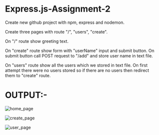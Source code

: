 # Express.js-Assignment-2

Create new github project with npm, express and nodemon.

Create three pages with route "/", "users", "create".

On "/" route show greeting text.

On "create" route show form with "userName" input and submit button. On submit button call POST request to "/add" and store user name in text file.

On "users" route show all the users which we stored in text file. On first attempt there were no users stored so if there are no users then redirect them to "create" route.


# OUTPUT:-

![home_page](https://user-images.githubusercontent.com/99710364/220830973-e4336fc2-f821-4785-8bd0-ed4dfea5b6d0.png)


![create_page](https://user-images.githubusercontent.com/99710364/220830985-bd8542b6-9890-4822-9366-62d90d0a8ab7.png)


![user_page](https://user-images.githubusercontent.com/99710364/220830995-35841b1a-2f97-48ca-95e2-ca207487e179.png)
